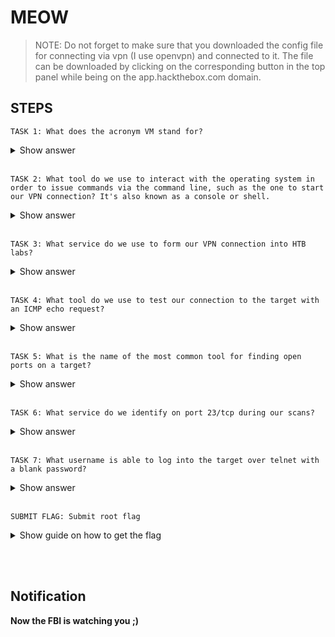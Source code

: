 # MEOW

> NOTE: Do not forget to make sure that you downloaded the config file for connecting via vpn (I use openvpn) and connected to it. The file can be downloaded by clicking on the corresponding button in the top panel while being on the app.hackthebox.com domain.

## STEPS

    TASK 1: What does the acronym VM stand for?
<details> 
    <summary>Show answer</summary>
    <h4>Virtual Machine</h4>
</details>
<br>

    TASK 2: What tool do we use to interact with the operating system in order to issue commands via the command line, such as the one to start our VPN connection? It's also known as a console or shell.
<details> 
    <summary>Show answer</summary>
    <h4>terminal</h4>
</details>
<br>

    TASK 3: What service do we use to form our VPN connection into HTB labs?
<details> 
    <summary>Show answer</summary>
    <h4>openvpn</h4>
</details>
<br>

    TASK 4: What tool do we use to test our connection to the target with an ICMP echo request?
<details> 
    <summary>Show answer</summary>
    <h4>ping</h4>
</details>
<br>

    TASK 5: What is the name of the most common tool for finding open ports on a target?
<details> 
    <summary>Show answer</summary>
    <h4>nmap</h4>
</details>
<br>

    TASK 6: What service do we identify on port 23/tcp during our scans?
<details> 
    <summary>Show answer</summary>
    <h4>telnet</h4>
</details>
<br>

    TASK 7: What username is able to log into the target over telnet with a blank password?
<details> 
    <summary>Show answer</summary>
    <h4>root<h4>
</details>
<br>

    SUBMIT FLAG: Submit root flag
<details> 
    <summary>Show guide on how to get the flag</summary>
    <h4>To receive the flag you need to connect via telnet to the IP address that you receive when you spawn the machine.<h4>
</details>

<br><br>
## Notification
**Now the FBI is watching you ;)**
